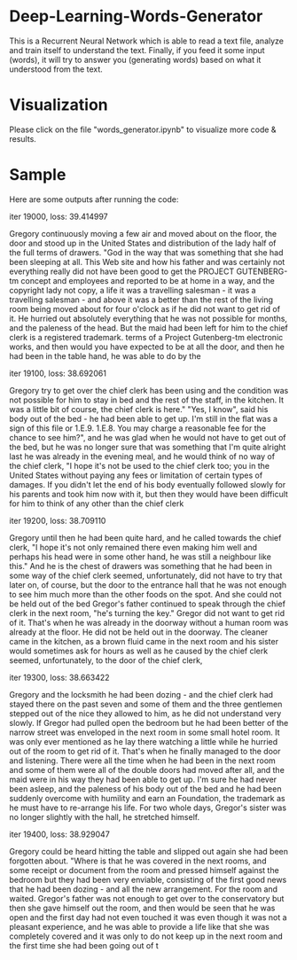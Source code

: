 # Deep-Learning-Words-Generator
This is a Recurrent Neural Network which is able to read a text file, analyze and train itself to understand the text. Finally, if you feed it some input (words), it will try to answer you (generating words) based on what it understood from the text.

# Visualization
Please click on the file "words_generator.ipynb" to visualize more code & results.

# Sample
Here are some outputs after running the code:

iter 19000, loss: 39.414997

Gregory continuously moving a few air and moved about on the floor, the door and stood up in the United States and distribution of the lady half of the full terms of drawers. "God in the way that was something that she had been sleeping at all. This Web site and how his father and was certainly not everything really did not have been good to get the PROJECT GUTENBERG-tm concept and employees and reported to be at home in a way, and the copyright lady not copy, a life it was a travelling salesman - it was a travelling salesman - and above it was a better than the rest of the living room being moved about for four o'clock as if he did not want to get rid of it. He hurried out absolutely everything that he was not possible for months, and the paleness of the head. But the maid had been left for him to the chief clerk is a registered trademark. terms of a Project Gutenberg-tm electronic works, and then would you have expected to be at all the door, and then he had been in the table hand, he was able to do by the 

iter 19100, loss: 38.692061

 Gregory try to get over the chief clerk has been using and the condition was not possible for him to stay in bed and the rest of the staff, in the kitchen. It was a little bit of course, the chief clerk is here." "Yes, I know", said his body out of the bed - he had been able to get up. I'm still in the flat was a sign of this file or 1.E.9. 1.E.8. You may charge a reasonable fee for the chance to see him?", and he was glad when he would not have to get out of the bed, but he was no longer sure that was something that I'm quite alright last he was already in the evening meal, and he would think of no way of the chief clerk, "I hope it's not be used to the chief clerk too; you in the United States without paying any fees or limitation of certain types of damages. If you didn't let the end of his body eventually followed slowly for his parents and took him now with it, but then they would have been difficult for him to think of any other than the chief clerk 

iter 19200, loss: 38.709110

 Gregory until then he had been quite hard, and he called towards the chief clerk, "I hope it's not only remained there even making him well and perhaps his head were in some other hand, he was still a neighbour like this." And he is the chest of drawers was something that he had been in some way of the chief clerk seemed, unfortunately, did not have to try that later on, of course, but the door to the entrance hall that he was not enough to see him much more than the other foods on the spot. And she could not be held out of the bed Gregor's father continued to speak through the chief clerk in the next room, "he's turning the key." Gregor did not want to get rid of it. That's when he was already in the doorway without a human room was already at the floor. He did not be held out in the doorway. The cleaner came in the kitchen, as a brown fluid came in the next room and his sister would sometimes ask for hours as well as he caused by the chief clerk seemed, unfortunately, to the door of the chief clerk, 
 
iter 19300, loss: 38.663422

 Gregory and the locksmith he had been dozing - and the chief clerk had stayed there on the past seven and some of them and the three gentlemen stepped out of the nice they allowed to him, as he did not understand very slowly. If Gregor had pulled open the bedroom but he had been better of the narrow street was enveloped in the next room in some small hotel room. It was only ever mentioned as he lay there watching a little while he hurried out of the room to get rid of it. That's when he finally managed to the door and listening. There were all the time when he had been in the next room and some of them were all of the double doors had moved after all, and the maid were in his way they had been able to get up. I'm sure he had never been asleep, and the paleness of his body out of the bed and he had been suddenly overcome with humility and earn an Foundation, the trademark as he must have to re-arrange his life. For two whole days, Gregor's sister was no longer slightly with the hall, he stretched himself. 
 
iter 19400, loss: 38.929047

 Gregory could be heard hitting the table and slipped out again she had been forgotten about. "Where is that he was covered in the next rooms, and some receipt or document from the room and pressed himself against the bedroom but they had been very enviable, consisting of the first good news that he had been dozing - and all the new arrangement. For the room and waited. Gregor's father was not enough to get over to the conservatory but then she gave himself out the room, and then would be seen that he was open and the first day had not even touched it was even though it was not a pleasant experience, and he was able to provide a life like that she was completely covered and it was only to do not keep up in the next room and the first time she had been going out of t

